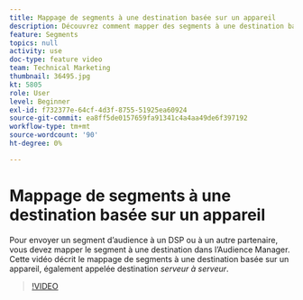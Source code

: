 ```yaml
---
title: Mappage de segments à une destination basée sur un appareil
description: Découvrez comment mapper des segments à une destination basée sur un appareil, également appelée destination _serveur à serveur_. Pour envoyer un segment d’audience à un DSP ou à un autre partenaire, vous devez mapper le segment à une destination dans Audience Manager.
feature: Segments
topics: null
activity: use
doc-type: feature video
team: Technical Marketing
thumbnail: 36495.jpg
kt: 5805
role: User
level: Beginner
exl-id: f732377e-64cf-4d3f-8755-51925ea60924
source-git-commit: ea8ff5de0157659fa91341c4a4aa49de6f397192
workflow-type: tm+mt
source-wordcount: '90'
ht-degree: 0%

---
```


# Mappage de segments à une destination basée sur un appareil

Pour envoyer un segment d’audience à un DSP ou à un autre partenaire, vous devez mapper le segment à une destination dans l’Audience Manager. Cette vidéo décrit le mappage de segments à une destination basée sur un appareil, également appelée destination _serveur à serveur_.

>[!VIDEO](https://video.tv.adobe.com/v/36495/?quality=12&learn=on)
